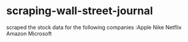 # scraping-wall-street-journal
scraped the stock data for the following companies :Apple     Nike     Netflix     Amazon     Microsoft
